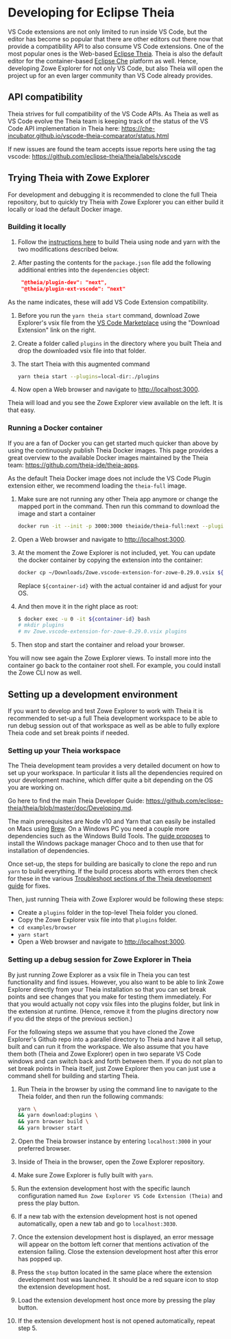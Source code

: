 # Developing for Eclipse Theia

VS Code extensions are not only limited to run inside VS Code, but the editor has become so popular that there are other editors out there now that provide a compatibility API to also consume VS Code extensions. One of the most popular ones is the Web-based [Eclipse Theia](https://theia-ide.org/). Theia is also the default editor for the container-based [Eclipse Che](https://www.eclipse.org/che/) platform as well. Hence, developing Zowe Explorer for not only VS Code, but also Theia will open the project up for an even larger community than VS Code already provides.

## API compatibility

Theia strives for full compatibility of the VS Code APIs. As Theia as well as VS Code evolve the Theia team is keeping track of the status of the VS Code API implementation in Theia here: <https://che-incubator.github.io/vscode-theia-comparator/status.html>

If new issues are found the team accepts issue reports here using the tag vscode: <https://github.com/eclipse-theia/theia/labels/vscode>

## Trying Theia with Zowe Explorer

For development and debugging it is recommended to clone the full Theia repository, but to quickly try Theia with Zowe Explorer you can either build it locally or load the default Docker image.

### Building it locally

1. Follow the [instructions here](https://theia-ide.org/docs/composing_applications/) to build Theia using node and yarn with the two modifications described below.

1. After pasting the contents for the `package.json` file add the following additional entries into the `dependencies` object:

   ```json
    "@theia/plugin-dev": "next",
    "@theia/plugin-ext-vscode": "next"
   ```

As the name indicates, these will add VS Code Extension compatibility.

1. Before you run the `yarn theia start` command, download Zowe Explorer's vsix file from the [VS Code Marketplace](https://marketplace.visualstudio.com/items?itemName=Zowe.vscode-extension-for-zowe) using the "Download Extension" link on the right.

1. Create a folder called `plugins` in the directory where you built Theia and drop the downloaded vsix file into that folder.

1. The start Theia with this augmented command

   ```bash
   yarn theia start --plugins=local-dir:./plugins
   ```

1. Now open a Web browser and navigate to <http://localhost:3000>.

Theia will load and you see the Zowe Explorer view available on the left. It is that easy.

### Running a Docker container

If you are a fan of Docker you can get started much quicker than above by using the continuously publish Theia Docker images. This page provides a great overview to the available Docker images maintained by the Theia team: <https://github.com/theia-ide/theia-apps>.

As the default Theia Docker image does not include the VS Code Plugin extension either, we recommend loading the `theia-full` image.

1. Make sure are not running any other Theia app anymore or change the mapped port in the command. Then run this command to download the image and start a container

   ```bash
   docker run -it --init -p 3000:3000 theiaide/theia-full:next --plugins=local-dir:/home/theia/plugins
   ```

1. Open a Web browser and navigate to <http://localhost:3000>.

1. At the moment the Zowe Explorer is not included, yet. You can update the docker container by copying the extension into the container:

   ```bash
   docker cp ~/Downloads/Zowe.vscode-extension-for-zowe-0.29.0.vsix ${container-id}:/home/theia
   ```

   Replace `${container-id}` with the actual container id and adjust for your OS.

1. And then move it in the right place as root:

   ```bash
   $ docker exec -u 0 -it ${container-id} bash
   # mkdir plugins
   # mv Zowe.vscode-extension-for-zowe-0.29.0.vsix plugins
   ```

1. Then stop and start the container and reload your browser.

You will now see again the Zowe Explorer views. To install more into the container go back to the container root shell. For example, you could install the Zowe CLI now as well.

## Setting up a development environment

If you want to develop and test Zowe Explorer to work with Theia it is recommended to set-up a full Theia development workspace to be able to run debug session out of that workspace as well as be able to fully explore Theia code and set break points if needed.

### Setting up your Theia workspace

The Theia development team provides a very detailed document on how to set up your workspace. In particular it lists all the dependencies required on your development machine, which differ quite a bit depending on the OS you are working on.

Go here to find the main Theia Developer Guide: <https://github.com/eclipse-theia/theia/blob/master/doc/Developing.md>.

The main prerequisites are Node v10 and Yarn that can easily be installed on Macs using [Brew](https://brew.sh). On a Windows PC you need a couple more dependencies such as the Windows Build Tools. The [guide proposes](https://github.com/eclipse-theia/theia/blob/master/doc/Developing.md#building-on-windows) to install the Windows package manager Choco and to then use that for installation of dependencies.

Once set-up, the steps for building are basically to clone the repo and run `yarn` to build everything. If the build process aborts with errors then check for these in the various [Troubleshoot sections of the Theia development guide](https://github.com/eclipse-theia/theia/blob/master/doc/Developing.md#troubleshooting) for fixes.

Then, just running Theia with Zowe Explorer would be following these steps:

- Create a `plugins` folder in the top-level Theia folder you cloned.
- Copy the Zowe Explorer vsix file into that `plugins` folder.
- `cd examples/browser`
- `yarn start`
- Open a Web browser and navigate to <http://localhost:3000>.

### Setting up a debug session for Zowe Explorer in Theia

By just running Zowe Explorer as a vsix file in Theia you can test functionality and find issues. However, you also want to be able to link Zowe Explorer directly from your Theia installation so that you can set break points and see changes that you make for testing them immediately. For that you would actually not copy vsix files into the plugins folder, but link in the extension at runtime. (Hence, remove it from the plugins directory now if you did the steps of the previous section.)

For the following steps we assume that you have cloned the Zowe Explorer's Github repo into a parallel directory to Theia and have it all setup, built and can run it from the workspace. We also assume that you have them both (Theia and Zowe Explorer) open in two separate VS Code windows and can switch back and forth between them. If you do not plan to set break points in Theia itself, just Zowe Explorer then you can just use a command shell for building and starting Theia.

1. Run Theia in the browser by using the command line to navigate to the Theia folder, and then run the following commands:

   ```bash
   yarn \
   && yarn download:plugins \
   && yarn browser build \
   && yarn browser start
   ```

2. Open the Theia browser instance by entering `localhost:3000` in your preferred browser.
3. Inside of Theia in the browser, open the Zowe Explorer repository.
4. Make sure Zowe Explorer is fully built with `yarn`.
5. Run the extension development host with the specific launch configuration named `Run Zowe Explorer VS Code Extension (Theia)` and press the play button.
6. If a new tab with the extension development host is not opened automatically, open a new tab and go to `localhost:3030`.
7. Once the extension development host is displayed, an error message will appear on the bottom left corner that mentions activation of the extension failing. Close the extension development host after this error has popped up.
8. Press the `stop` button located in the same place where the extension development host was launched. It should be a red square icon to stop the extension development host.
9. Load the extension development host once more by pressing the play button.
10. If the extension development host is not opened automatically, repeat step 5.
